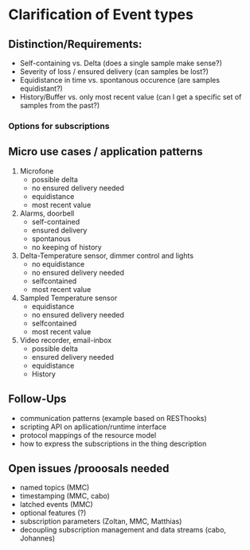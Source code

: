 # Clarification of Event types

## Distinction/Requirements:

* Self-containing vs. Delta
 (does a single sample make sense?)
* Severity of loss / ensured delivery
(can samples be lost?)
* Equidistance in time vs. spontanous occurence
(are samples equidistant?)
* History/Buffer vs. only most recent value 
(can I get a specific set of samples from the past?)

### Options for subscriptions





## Micro use cases / application patterns

1. Microfone 
    * possible delta
    * no ensured delivery needed
    * equidistance 
    * most recent value
1. Alarms, doorbell
    * self-contained
    * ensured delivery
    * spontanous
    * no keeping of history
1. Delta-Temperature sensor, dimmer control and lights
    * no equidistance
    * no ensured delivery needed
    * selfcontained
    * most recent value
1. Sampled Temperature sensor
    * equidistance
    * no ensured delivery needed
    * selfcontained
    * most recent value
1. Video recorder, email-inbox
    * possible delta
    * ensured delivery needed
    * equidistance 
    * History

## Follow-Ups

* communication patterns (example based on RESThooks)
 * scripting API on apllication/runtime interface
 * protocol mappings of the resource model
 * how to express the subscriptions in the thing description 

## Open issues /prooosals needed

* named topics (MMC)
* timestamping (MMC, cabo)
* latched events (MMC)
* optional features (?)
* subscription parameters (Zoltan, MMC, Matthias)
* decoupling subscription management and data streams (cabo, Johannes)